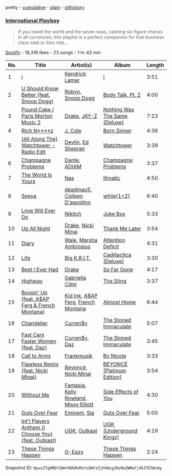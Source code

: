 pretty - [cumulative](/playlists/cumulative/73boXMJz9iBoXxQVFZ94r5.md) - [plain](/playlists/plain/73boXMJz9iBoXxQVFZ94r5) - [githistory](https://github.githistory.xyz/mackorone/spotify-playlist-archive/blob/main/playlists/plain/73boXMJz9iBoXxQVFZ94r5)

### [International Playboy](https://open.spotify.com/playlist/73boXMJz9iBoXxQVFZ94r5)

> If you travel the world and the seven seas, cashing six figure checks in all currencies, this playlist is a perfect companion for that business class seat or limo ride...

[Spotify](https://open.spotify.com/user/spotify) - 18,318 likes - 23 songs - 1 hr 43 min

| No. | Title | Artist(s) | Album | Length |
|---|---|---|---|---|
| 1 | [i](https://open.spotify.com/track/69x16JmnJxuLVP9ELBoY03) | [Kendrick Lamar](https://open.spotify.com/artist/2YZyLoL8N0Wb9xBt1NhZWg) | [i](https://open.spotify.com/album/5lFpwXzQZYkxOrlrLn71zP) | 3:51 |
| 2 | [U Should Know Better \(feat\. Snoop Dogg\)](https://open.spotify.com/track/3ahyoMiyG2aLnrDJGmAE1Q) | [Robyn](https://open.spotify.com/artist/6UE7nl9mha6s8z0wFQFIZ2), [Snoop Dogg](https://open.spotify.com/artist/7hJcb9fa4alzcOq3EaNPoG) | [Body Talk, Pt\. 2](https://open.spotify.com/album/448gOSoxEgjyMHCx6sHs29) | 4:00 |
| 3 | [Pound Cake / Paris Morton Music 2](https://open.spotify.com/track/4RI9eX7jNcdaQOJifn7t6z) | [Drake](https://open.spotify.com/artist/3TVXtAsR1Inumwj472S9r4), [JAY\-Z](https://open.spotify.com/artist/3nFkdlSjzX9mRTtwJOzDYB) | [Nothing Was The Same \(Deluxe\)](https://open.spotify.com/album/2ZUFSbIkmFkGag000RWOpA) | 7:13 |
| 4 | [Rich N\*\*\*\*z](https://open.spotify.com/track/2x8cJzo5oiUTS99Ytv7Ap4) | [J\. Cole](https://open.spotify.com/artist/6l3HvQ5sa6mXTsMTB19rO5) | [Born Sinner](https://open.spotify.com/album/01bX1QVMshWYjWeGvFCinV) | 4:36 |
| 5 | [\(All Along The\) Watchtower \- Radio Edit](https://open.spotify.com/track/3q8gaiM1ZgCVPkSAj55AG4) | [Devlin](https://open.spotify.com/artist/7Ks3elJhSP20mD04lgiA68), [Ed Sheeran](https://open.spotify.com/artist/6eUKZXaKkcviH0Ku9w2n3V) | [Watchtower](https://open.spotify.com/album/2rTYUGlZineEuDSzIh3vR0) | 3:39 |
| 6 | [Champagne Problems](https://open.spotify.com/track/5tw9TI8BTO0VHNgZrmpdLD) | [Dante](https://open.spotify.com/artist/6pLczwiw7MRvvstnzGrp7A), [ADIAM](https://open.spotify.com/artist/5SVQms74Ebh4MKJ3IJtJ3N) | [Champagne Problems](https://open.spotify.com/album/3pz3i5N0NfypvjBCFZv7ER) | 3:37 |
| 7 | [The World Is Yours](https://open.spotify.com/track/7G3lxTsMfSx4yarMkfgnTC) | [Nas](https://open.spotify.com/artist/20qISvAhX20dpIbOOzGK3q) | [Illmatic](https://open.spotify.com/album/3kEtdS2pH6hKcMU9Wioob1) | 4:50 |
| 8 | [Seeya](https://open.spotify.com/track/7fI68tGykUE5DosLnVASDA) | [deadmau5](https://open.spotify.com/artist/2CIMQHirSU0MQqyYHq0eOx), [Colleen D'agostino](https://open.spotify.com/artist/1QURUQjhi5b4mntALhEhoQ) | [while\(1<2\)](https://open.spotify.com/album/7iDqcnIHjisPl2Yf4hsf8f) | 6:40 |
| 9 | [Love Will Ever Do](https://open.spotify.com/track/6EOUE2ACWxcOLOerTPccci) | [Nikitch](https://open.spotify.com/artist/7H9Yrb2KoVErAUw0S0UVvv) | [Juke Box](https://open.spotify.com/album/1KGzD4a5Wrc4jtMD1Dl4Qt) | 5:33 |
| 10 | [Up All Night](https://open.spotify.com/track/75L0qdzRnhwV62UXoNq3pE) | [Drake](https://open.spotify.com/artist/3TVXtAsR1Inumwj472S9r4), [Nicki Minaj](https://open.spotify.com/artist/0hCNtLu0JehylgoiP8L4Gh) | [Thank Me Later](https://open.spotify.com/album/6jlrjFR9mJV3jd1IPSplXU) | 3:54 |
| 11 | [Diary](https://open.spotify.com/track/1mwfQsYDiCxSUGI12nxbKj) | [Wale](https://open.spotify.com/artist/67nwj3Y5sZQLl72VNUHEYE), [Marsha Ambrosius](https://open.spotify.com/artist/46VWDbmWmzvPBTmkSr25gM) | [Attention Deficit](https://open.spotify.com/album/20av0YiEr5RsPPA9CX1s6T) | 4:31 |
| 12 | [Life](https://open.spotify.com/track/2KiDUOdgoM9rKgJnemeAZe) | [Big K.R.I.T.](https://open.spotify.com/artist/0CKa42Jqrc9fSFbDjePaXP) | [Cadillactica \(Deluxe\)](https://open.spotify.com/album/6S1ItzAtGWyBLGiFkeMRc2) | 3:30 |
| 13 | [Best I Ever Had](https://open.spotify.com/track/3fyMH1t6UPeR5croea9PrR) | [Drake](https://open.spotify.com/artist/3TVXtAsR1Inumwj472S9r4) | [So Far Gone](https://open.spotify.com/album/61NNWRxokNUQx0aYysBL76) | 4:17 |
| 14 | [Highway](https://open.spotify.com/track/40QZ4tyjL5kqBahTN0kioI) | [Gabriella Cilmi](https://open.spotify.com/artist/5v2GEv1pQaCp6oeOQROdKE) | [The Sting](https://open.spotify.com/album/7xT6sgddLh9qhVULjwCsUL) | 3:37 |
| 15 | [Bossin' Up \(feat\. A$AP Ferg & French Montana\)](https://open.spotify.com/track/0VTOyiDVBinWI4NPvwW7Fd) | [Kid Ink](https://open.spotify.com/artist/6KZDXtSj0SzGOV705nNeh3), [A$AP Ferg](https://open.spotify.com/artist/5dHt1vcEm9qb8fCyLcB3HL), [French Montana](https://open.spotify.com/artist/6vXTefBL93Dj5IqAWq6OTv) | [Almost Home](https://open.spotify.com/album/1cBqX0i5HrfVCEft6N8CyW) | 6:44 |
| 16 | [Chandelier](https://open.spotify.com/track/0YiX3cFnaYENZcEQZsLfRT) | [Curren$y](https://open.spotify.com/artist/6X8WdFjrNhXATMDSs26aCc) | [The Stoned Immaculate](https://open.spotify.com/album/6bmIK4DcRUAub2ppHMeLvq) | 5:07 |
| 17 | [Fast Cars Faster Women \(feat\. Daz\)](https://open.spotify.com/track/2idBwoubfdu2U4y5tQtWnK) | [Curren$y](https://open.spotify.com/artist/6X8WdFjrNhXATMDSs26aCc), [Daz](https://open.spotify.com/artist/6zSBgCtF2wq2V5cekaUyvi) | [The Stoned Immaculate](https://open.spotify.com/album/6bmIK4DcRUAub2ppHMeLvq) | 3:45 |
| 18 | [Call to Arms](https://open.spotify.com/track/5X5J5ahVIy3K4uiMR93x3L) | [Frankmusik](https://open.spotify.com/artist/1Eqmku5RGosz51zTCZFgDi) | [By Nicole](https://open.spotify.com/album/3F2J5sH2cQqV2ugeTy3dph) | 3:33 |
| 19 | [Flawless Remix \(feat\. Nicki Minaj\)](https://open.spotify.com/track/0zVMzJ37VQNFUNvdxxat2E) | [Beyoncé](https://open.spotify.com/artist/6vWDO969PvNqNYHIOW5v0m), [Nicki Minaj](https://open.spotify.com/artist/0hCNtLu0JehylgoiP8L4Gh) | [BEYONCÉ \[Platinum Edition\]](https://open.spotify.com/album/2UJwKSBUz6rtW4QLK74kQu) | 3:54 |
| 20 | [Without Me](https://open.spotify.com/track/22TbtBhfPhnViXjoglOzCw) | [Fantasia](https://open.spotify.com/artist/7xAcVHPiirnUqfdqo0USb1), [Kelly Rowland](https://open.spotify.com/artist/3AuMNF8rQAKOzjYppFNAoB), [Missy Elliott](https://open.spotify.com/artist/2wIVse2owClT7go1WT98tk) | [Side Effects of You](https://open.spotify.com/album/3SiL5NnSXPxfgG84FKwkow) | 4:30 |
| 21 | [Guts Over Fear](https://open.spotify.com/track/0VZs2OQq4axr8GFRdC9nyD) | [Eminem](https://open.spotify.com/artist/7dGJo4pcD2V6oG8kP0tJRR), [Sia](https://open.spotify.com/artist/5WUlDfRSoLAfcVSX1WnrxN) | [Guts Over Fear](https://open.spotify.com/album/1x8e6xbrhtLgipVKFXhGdm) | 5:00 |
| 22 | [Int'l Players Anthem \(I Choose You\) \(feat\. Outkast\)](https://open.spotify.com/track/0WANZVN6yCkSn1TZ1kDglP) | [UGK](https://open.spotify.com/artist/6ZhjJOJXXwnPS8PrXdmjLw), [Outkast](https://open.spotify.com/artist/1G9G7WwrXka3Z1r7aIDjI7) | [UGK \(Underground Kingz\)](https://open.spotify.com/album/3dxyUXJed1U3Nznhis1juU) | 4:19 |
| 23 | [These Things Happen](https://open.spotify.com/track/4jGqZyJhgM89rnIzCV2qZz) | [G\-Eazy](https://open.spotify.com/artist/02kJSzxNuaWGqwubyUba0Z) | [These Things Happen](https://open.spotify.com/album/6wDc63NhKy2PyXdbhkRmrl) | 2:24 |

Snapshot ID: `NywzZTg0MDY1NmY0OGMzMzYxOWYzZjhhNzg2NzMwZWMwYjdkZTE5NzAy`